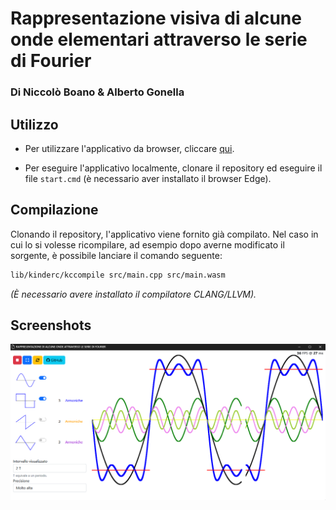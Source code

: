 # Rappresentazione visiva di alcune onde elementari attraverso le serie di Fourier
### Di Niccolò Boano & Alberto Gonella

## Utilizzo

- Per utilizzare l'applicativo da browser, cliccare [qui](https://nboano.github.io/Dimostrazione_Teorema_Fourier).

- Per eseguire l'applicativo localmente, clonare il repository ed eseguire il file ```start.cmd``` (è necessario aver installato il browser Edge).

## Compilazione

Clonando il repository, l'applicativo viene fornito già compilato. Nel caso in cui lo si volesse ricompilare, ad esempio dopo averne modificato il sorgente, è possibile lanciare il comando seguente:

```bash
lib/kinderc/kccompile src/main.cpp src/main.wasm
```

*(&Egrave; necessario avere installato il compilatore CLANG/LLVM).*

## Screenshots

![Finestra aperta](img/screenshots/finestra.png)